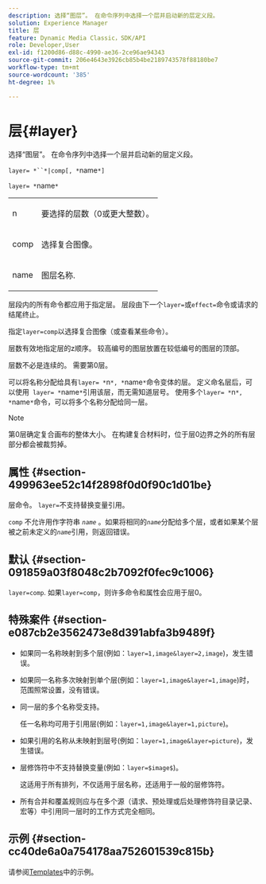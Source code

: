 ```yaml
---
description: 选择“图层”。 在命令序列中选择一个层并启动新的层定义段。
solution: Experience Manager
title: 层
feature: Dynamic Media Classic，SDK/API
role: Developer,User
exl-id: f1200d86-d88c-4990-ae36-2ce96ae94343
source-git-commit: 206e4643e3926cb85b4be2189743578f88180be7
workflow-type: tm+mt
source-wordcount: '385'
ht-degree: 1%

---
```


# 层{#layer}

选择“图层”。 在命令序列中选择一个层并启动新的层定义段。

`layer= *``*|comp[, *`name`*]`

`layer= *`name`*`

<table id="simpletable_22DE3365A6454949B0D30C6D7110476E"> 
 <tr class="strow"> 
  <td class="stentry"> <p><span class="codeph"> <span class="varname"> n</span></span> </p></td> 
  <td class="stentry"> <p>要选择的层数（0或更大整数）。 </p></td> 
 </tr> 
 <tr class="strow"> 
  <td class="stentry"> <p><span class="codeph"> comp</span> </p></td> 
  <td class="stentry"> <p>选择复合图像。 </p></td> 
 </tr> 
 <tr class="strow"> 
  <td class="stentry"> <p><span class="codeph"> <span class="varname"> name</span></span> </p></td> 
  <td class="stentry"> <p>图层名称. </p></td> 
 </tr> 
</table>

层段内的所有命令都应用于指定层。 层段由下一个`layer=`或`effect=`命令或请求的结尾终止。

指定`layer=comp`以选择复合图像（或查看某些命令）。

层数有效地指定层的z顺序。 较高编号的图层放置在较低编号的图层的顶部。

层数不必是连续的。 需要第0层。

可以将名称分配给具有`layer= *`n`*, *`name`*`命令变体的层。 定义命名层后，可以使用` layer= *`name`*`引用该层，而无需知道层号。 使用多个`layer= *`n`*, *`name`*`命令，可以将多个名称分配给同一层。

>[!NOTE]
>
>第0层确定复合画布的整体大小。 在构建复合材料时，位于层0边界之外的所有层部分都会被裁剪掉。

## 属性 {#section-499963ee52c14f2898f0d0f90c1d01be}

层命令。 `layer=`不支持替换变量引用。

`comp` 不允许用作字符串 *`name`* 。如果将相同的&#x200B;*`name`*&#x200B;分配给多个层，或者如果某个层被之前未定义的&#x200B;*`name`*&#x200B;引用，则返回错误。

## 默认 {#section-091859a03f8048c2b7092f0fec9c1006}

`layer=comp`. 如果`layer=comp`，则许多命令和属性会应用于层0。

## 特殊案件 {#section-e087cb2e3562473e8d391abfa3b9489f}

* 如果同一名称映射到多个层(例如：`layer=1,image&layer=2,image`)，发生错误。
* 如果同一名称多次映射到单个层(例如：`layer=1,image&layer=1,image`)时，范围照常设置，没有错误。
* 同一层的多个名称受支持。

   任一名称均可用于引用层(例如：`layer=1,image&layer=1,picture`)。
* 如果引用的名称从未映射到层号(例如：`layer=1,image&layer=picture`)，发生错误。
* 层修饰符中不支持替换变量(例如：`layer=$image$`)。

   这适用于所有排列，不仅适用于层名称，还适用于一般的层修饰符。

* 所有合并和覆盖规则应与在多个源（请求、预处理或后处理修饰符目录记录、宏等）中引用同一层时的工作方式完全相同。

## 示例 {#section-cc40de6a0a754178aa752601539c815b}

请参阅[Templates](../../../../../is-api/http-ref/image-serving-api-ref/c-http-protocol-reference/c-templates/c-templates.md#concept-3cd2d2adae0e41b2979b9640244d4d3e)中的示例。
